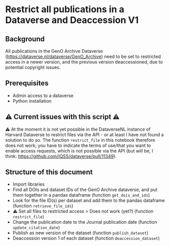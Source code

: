 # Restrict all publications in a Dataverse and Deaccession V1

## Background

All publications in the GenO Archive Dataverse (<https://dataverse.nl/dataverse/GenO_Archive>) need to be set to restricted access in a newer version, and the previous version deaccessioned, due to potential copyright issues.

## Prerequisites

- Admin access to a dataverse
- Python installation

## ⚠️ Current issues with this script ⚠️

⚠️ At the moment it is not yet possible in the DataverseNL instance of Harvard Dataverse to restrict files via the API - or at least I have not found a solution to do so. The function `restrict_file` in this notebook therefore does not work; you have to indicate the terms of use/that you want to enable access requests, which is not possible via the API (but will be, I think: <https://github.com/IQSS/dataverse/pull/11349>).

## Structure of this document

- Import libraries
- Find all DOIs and dataset IDs of the GenO Archive dataverse, and put them together in a pandas dataframe (function `get_dois_and_ids`)
- Look for the file ID(s) per dataset and add them to the pandas dataframe (function `retrieve_file_ids`)
- ⚠️ Set all files to restricted access > Does not work (yet?) (function `restrict_file`)
- Change the publication date to the Journal publication date (function `update_citation_date`)
- Publish as new version of the dataset (function `publish_dataset`)
- Deaccession version 1 of each dataset (function `deaccession_dataset`)
